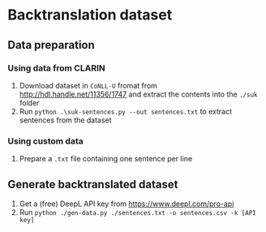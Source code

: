# Backtranslation dataset

## Data preparation

### Using data from CLARIN

1.  Download dataset in `CoNLL-U` fromat from <http://hdl.handle.net/11356/1747> and extract the contents into the `./suk` folder
2.  Run `python .\suk-sentences.py --out sentences.txt` to extract sentences from the dataset

### Using custom data

1.  Prepare a `.txt` file containing one sentence per line

## Generate backtranslated dataset

1.  Get a (free) DeepL API key from <https://www.deepl.com/pro-api>
2.  Run `python ./gen-data.py ./sentences.txt -o sentences.csv -k [API key]`
